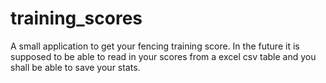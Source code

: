 # training_scores
A small application to get your fencing training score.
In the future it is supposed to be able to read in your scores from a excel csv table and you shall be able to save your stats.
